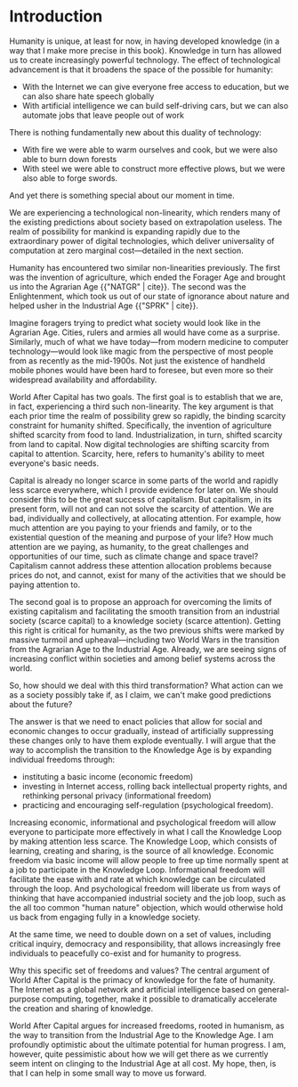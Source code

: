 # Introduction

Humanity is unique, at least for now, in having developed knowledge (in a way that I make more precise in this book). Knowledge in turn has allowed us to create increasingly powerful technology. The effect of technological advancement is that it broadens the space of the possible for humanity:

* With the Internet we can give everyone free access to education, but we can also share hate speech globally
* With artificial intelligence we can build self-driving cars, but we can also automate jobs that leave people out of work

There is nothing fundamentally new about this duality of technology:

* With fire we were able to warm ourselves and cook, but we were also able to burn down forests
* With steel we were able to construct more effective plows, but we were also able to forge swords.

And yet there is something special about our moment in time.

We are experiencing a technological non-linearity, which renders many of the existing predictions about society based on extrapolation useless. The realm of possibility for mankind is expanding rapidly due to the extraordinary power of digital technologies, which deliver universality of computation at zero marginal cost&mdash;detailed in the next section.

Humanity has encountered two similar non-linearities previously. The first was the invention of agriculture, which ended the Forager Age and brought us into the Agrarian Age {{"NATGR" | cite}}. The second was the Enlightenment, which took us out of our state of ignorance about nature and helped usher in the Industrial Age {{"SPRK" | cite}}.

Imagine foragers trying to predict what society would look like in the Agrarian Age. Cities, rulers and armies all would have come as a surprise. Similarly, much of what we have today&mdash;from modern medicine to computer technology&mdash;would look like magic from the perspective of most people from as recently as the mid-1900s. Not just the existence of handheld mobile phones would have been hard to foresee, but even more so their widespread availability and affordability.  

World After Capital has two goals. The first goal is to establish that we are, in fact, experiencing a third such non-linearity. The key argument is that each prior time the realm of possibility grew so rapidly, the binding scarcity constraint for humanity shifted. Specifically, the invention of agriculture shifted scarcity from food to land. Industrialization, in turn, shifted scarcity from land to capital. Now digital technologies are shifting scarcity from capital to attention. Scarcity, here, refers to humanity&apos;s ability to meet everyone&apos;s basic needs.

Capital is already no longer scarce in some parts of the world and rapidly less scarce everywhere, which I provide evidence for later on. We should consider this to be the great success of capitalism. But capitalism, in its present form, will not and can not solve the scarcity of attention. We are bad, individually and collectively, at allocating attention. For example, how much attention are you paying to your friends and family, or to the existential question of the meaning and purpose of your life? How much attention are we paying, as humanity, to the great challenges and opportunities of our time, such as climate change and space travel? Capitalism cannot address these attention allocation problems because prices do not, and cannot, exist for many of the activities that we should be paying attention to.

The second goal is to propose an approach for overcoming the limits of existing capitalism and facilitating the smooth transition from an industrial society (scarce capital) to a knowledge society (scarce attention). Getting this right is critical for humanity, as the two previous shifts were marked by massive turmoil and upheaval&mdash;including two World Wars in the transition from the Agrarian Age to the Industrial Age. Already, we are seeing signs of increasing conflict within societies and among belief systems across the world.

So, how should we deal with this third transformation? What action can we as a society possibly take if, as I claim, we can&apos;t make good predictions about the future?

The answer is that we need to enact policies that allow for social and economic changes to occur gradually, instead of artificially suppressing these changes only to have them explode eventually. I will argue that the way to accomplish the transition to the Knowledge Age is by expanding individual freedoms through:

* instituting a basic income (economic freedom)
* investing in Internet access, rolling back intellectual property rights, and rethinking personal privacy (informational freedom)
* practicing and encouraging self-regulation (psychological freedom).

Increasing economic, informational and psychological freedom will allow everyone to participate more effectively in what I call the Knowledge Loop by making attention less scarce. The Knowledge Loop, which consists of learning, creating and sharing, is the source of all knowledge. Economic freedom via basic income will allow people to free up time normally spent at a job to participate in the Knowledge Loop. Informational freedom will facilitate the ease with and rate at which knowledge can be circulated through the loop. And psychological freedom will liberate us from ways of thinking that have accompanied industrial society and the job loop, such as the all too common "human nature" objection, which would otherwise hold us back from engaging fully in a knowledge society.

At the same time, we need to double down on a set of values, including critical inquiry, democracy and responsibility, that allows increasingly free individuals to peacefully co-exist and for humanity to progress.

Why this specific set of freedoms and values? The central argument of World After Capital is the primacy of knowledge for the fate of humanity. The Internet as a global network and artificial intelligence based on general-purpose computing, together, make it possible to dramatically accelerate the creation and sharing of knowledge.

World After Capital argues for increased freedoms, rooted in humanism, as the way to transition from the Industrial Age to the Knowledge Age. I am profoundly optimistic about the ultimate potential for human progress. I am, however, quite pessimistic about how we will get there as we currently seem intent on clinging to the Industrial Age at all cost. My hope, then, is that I can help in some small way to move us forward.   
